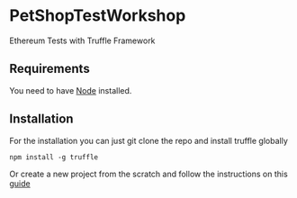 # PetShopTestWorkshop

Ethereum Tests with Truffle Framework

## Requirements

You need to have [Node](https://nodejs.org/en/download/package-manager/) installed.

## Installation

For the installation you can just git clone the repo and install truffle globally

```
npm install -g truffle
```

Or create a new project from the scratch and follow the instructions on this [guide](https://www.trufflesuite.com/docs/truffle/getting-started/installation)
